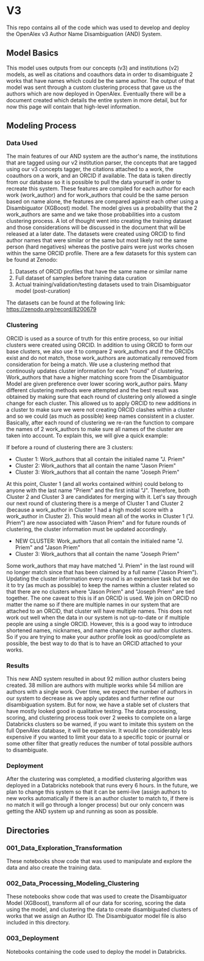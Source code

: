 # V3

This repo contains all of the code which was used to develop and deploy the OpenAlex v3 Author Name Disambiguation (AND) System.

## Model Basics

This model uses outputs from our concepts (v3) and institutions (v2) models, as well as citations and coauthors data in order to disambiguate 2 works that have names which could be the same author. The output of that model was sent through a custom clustering process that gave us the authors which are now deployed in OpenAlex. Eventually there will be a document created which details the entire system in more detail, but for now this page will contain that high-level information.

## Modeling Process

### Data Used

The main features of our AND system are the author's name, the institutions that are tagged using our v2 institution parser, the concepts that are tagged using our v3 concepts tagger, the citations attached to a work, the coauthors on a work, and an ORCID if available. The data is taken directly from our database so it is possible to pull the data yourself in order to recreate this system. These features are compiled for each author for each work (work_author) and for work_authors that could be the same person based on name alone, the features are compared against each other using a Disambiguator (XGBoost) model. The model gives us a probability that the 2 work_authors are same and we take those probabilities into a custom clustering process. A lot of thought went into creating the training dataset and those considerations will be discussed in the document that will be released at a later date. The datasets were created using ORCID to find author names that were similar or the same but most likely not the same person (hard negatives) whereas the postive pairs were just works chosen within the same ORCID profile. There are a few datasets for this system can be found at Zenodo: 

1. Datasets of ORCID profiles that have the same name or similar name
2. Full dataset of samples before training data curation
3. Actual training/validation/testing datasets used to train Disambiguator model (post-curation)

The datasets can be found at the following link: https://zenodo.org/record/8200679

### Clustering

ORCID is used as a source of truth for this entire process, so our initial clusters were created using ORCID. In addition to using ORCID to form our base clusters, we also use it to compare 2 work_authors and if the ORCIDs exist and do not match, those work_authors are automatically removed from consideration for being a match. We use a clustering method that continously updates cluster information for each "round" of clustering. Work_authors that have a higher matching score from the Disambiguator Model are given preference over lower scoring work_author pairs. Many different clustering methods were attempted and the best result was obtained by making sure that each round of clustering only allowed a single change for each cluster. This allowed us to apply ORCID to new additions in a cluster to make sure we were not creating ORCID clashes within a cluster and so we could (as much as possible) keep names consistent in a cluster. Basically, after each round of clustering we re-ran the function to compare the names of 2 work_authors to make sure all names of the cluster are taken into account. To explain this, we will give a quick example:

If before a round of clustering there are 3 clusters:
* Cluster 1: Work_authors that all contain the initialed name "J. Priem"
* Cluster 2: Work_authors that all contain the name "Jason Priem"
* Cluster 3: Work_authors that all contain the name "Joseph Priem"

At this point, Cluster 1 (and all works contained within) could belong to anyone with the last name "Priem" and the first initial "J". Therefore, both Cluster 2 and Cluster 3 are candidates for merging with it. Let's say through our next round of clustering there is a merge of Cluster 1 and Cluster 2 (because a work_author in Cluster 1 had a high model score with a work_author in Cluster 2). This would mean all of the works in Cluster 1 ("J. Priem") are now associated with "Jason Priem" and for future rounds of clustering, the cluster information must be updated accordingly.
* NEW CLUSTER: Work_authors that all contain the initialed name "J. Priem" and "Jason Priem"
* Cluster 3: Work_authors that all contain the name "Joseph Priem"

Some work_authors that may have matched "J. Priem" in the last round will no longer match since that has been claimed by a full name ("Jason Priem"). Updating the cluster information every round is an expensive task but we do it to try (as much as possible) to keep the names within a cluster related so that there are no clusters where "Jason Priem" and "Joseph Priem" are tied together. The one caveat to this is if an ORCID is used. We join on ORCID no matter the name so if there are multiple names in our system that are attached to an ORCID, that cluster will have multiple names. This does not work out well when the data in our system is not up-to-date or if multiple people are using a single ORCID. However, this is a good way to introduce shortened names, nicknames, and name changes into our author clusters. So if you are trying to make your author profile look as good/complete as possible, the best way to do that is to have an ORCID attached to your works.

### Results

This new AND system resulted in about 92 million author clusters being created. 38 million are authors with multiple works while 54 million are authors with a single work. Over time, we expect the number of authors in our system to decrease as we apply updates and further refine our disambiguation system. But for now, we have a stable set of clusters that have mostly looked good in qualitative testing. The data processing, scoring, and clustering process took over 2 weeks to complete on a large Databricks clusters so be warned, if you want to imitate this system on the full OpenAlex database, it will be expensive. It would be considerably less expensive if you wanted to limit your data to a specific topic or journal or some other filter that greatly reduces the number of total possible authors to disambiguate.

### Deployment

After the clustering was completed, a modified clustering algorithm was deployed in a Databricks notebook that runs every 6 hours. In the future, we plan to change this system so that it can be semi-live (assign authors to new works automatically if there is an author cluster to match to, if there is no match it will go through a longer process) but our only concern was getting the AND system up and running as soon as possible.


## Directories

### 001_Data_Exploration_Transformation

These notebooks show code that was used to manipulate and explore the data and also create the training data.

### 002_Data_Processing_Modeling_Clustering

These notebooks show code that was used to create the Disambiguator Model (XGBoost), transform all of our data for scoring, scoring the data using the model, and clustering the data to create disambiguated clusters of works that we assign an Author ID. The Disambiguator model file is also included in this directory.

### 003_Deployment

Notebooks containing the code used to deploy the model in Databricks.







